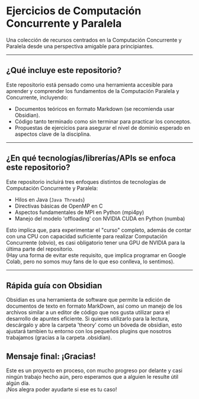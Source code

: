 # Ejercicios de Computación Concurrente y Paralela

Una colección de recursos centrados en la Computación Concurrente y Paralela desde una perspectiva amigable para principiantes.

---

## ¿Qué incluye este repositorio?

Este repositorio está pensado como una herramienta accesible para aprender y comprender los fundamentos de la Computación Paralela y Concurrente, incluyendo:

- Documentos teóricos en formato Markdown (se recomienda usar Obsidian).
- Código tanto terminado como sin terminar para practicar los conceptos.
- Propuestas de ejercicios para asegurar el nivel de dominio esperado en aspectos clave de la disciplina.

---

## ¿En qué tecnologías/librerías/APIs se enfoca este repositorio?

Este repositorio incluirá tres enfoques distintos de tecnologías de Computación Concurrente y Paralela:

- Hilos en Java (`Java Threads`)
- Directivas básicas de OpenMP en C
- Aspectos fundamentales de MPI en Python (mpi4py)
- Manejo del modelo 'offloading' con NVIDIA CUDA en Python (numba)

Esto implica que, para experimentar el "curso" completo, además de contar con una CPU con capacidad suficiente para realizar Computación Concurrente (obvio), es casi obligatorio tener una GPU de NVIDIA para la última parte del repositorio.  
(Hay una forma de evitar este requisito, que implica programar en Google Colab, pero no somos muy fans de lo que eso conlleva, lo sentimos).

---
## Rápida guía con Obsidian

Obsidian es una herramienta de software que permite la edición de documentos de texto en formato MarkDown, así como un manejo de los archivos similar a un editor de código que nos gusta utilizar para el desarrollo de apuntes eficiente. Si quieres utilizarlo para la lectura, descárgalo y abre la carpeta 'theory' como un bóveda de obsidian, esto ajustará tambien tu entorno con los pequeños plugins que nosotros trabajamos (gracias a la carpeta .obsidian).

## Mensaje final: ¡Gracias!

Este es un proyecto en proceso, con mucho progreso por delante y casi ningún trabajo hecho aún, pero esperamos que a alguien le resulte útil algún día.  
¡Nos alegra poder ayudarte si ese es tu caso!
